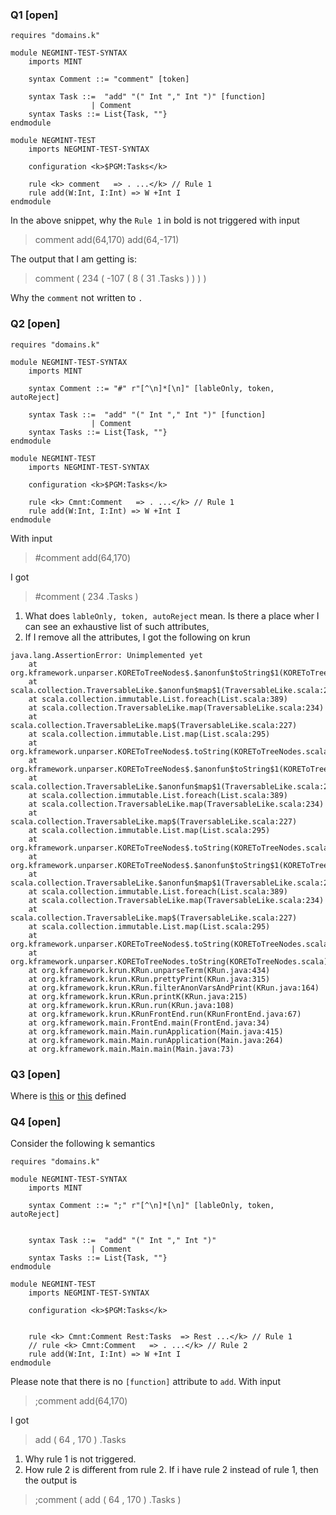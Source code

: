 ### Q1 [open]

```
requires "domains.k"

module NEGMINT-TEST-SYNTAX
    imports MINT

    syntax Comment ::= "comment" [token]

    syntax Task ::=  "add" "(" Int "," Int ")" [function]
                  | Comment
    syntax Tasks ::= List{Task, ""}
endmodule

module NEGMINT-TEST
    imports NEGMINT-TEST-SYNTAX

    configuration <k>$PGM:Tasks</k>

    rule <k> comment   => . ...</k> // Rule 1
    rule add(W:Int, I:Int) => W +Int I
endmodule
```

In the above snippet,  why the ``Rule 1`` in bold is not
triggered with input

> comment
> add(64,170)
> add(64,-171)

The output that I am getting is:
> <k> comment  ( 234  ( -107  ( 8  ( 31  .Tasks ) ) ) ) </k>

Why the `comment` not written to `.`

### Q2 [open]
```
requires "domains.k"

module NEGMINT-TEST-SYNTAX
    imports MINT

    syntax Comment ::= "#" r"[^\n]*[\n]" [lableOnly, token, autoReject]

    syntax Task ::=  "add" "(" Int "," Int ")" [function]
                  | Comment
    syntax Tasks ::= List{Task, ""}
endmodule

module NEGMINT-TEST
    imports NEGMINT-TEST-SYNTAX

    configuration <k>$PGM:Tasks</k>

    rule <k> Cmnt:Comment   => . ...</k> // Rule 1
    rule add(W:Int, I:Int) => W +Int I
endmodule
```

With input

> #comment
> add(64,170)

I got

> <k> #comment
>   ( 234  .Tasks ) </k>

1. What does  `lableOnly, token, autoReject` mean. Is there a place wher I can see an exhaustive list of such attributes,
2.  If I remove all the attributes, I got the following on krun
```
java.lang.AssertionError: Unimplemented yet
	at org.kframework.unparser.KOREToTreeNodes$.$anonfun$toString$1(KOREToTreeNodes.scala:56)
	at scala.collection.TraversableLike.$anonfun$map$1(TraversableLike.scala:234)
	at scala.collection.immutable.List.foreach(List.scala:389)
	at scala.collection.TraversableLike.map(TraversableLike.scala:234)
	at scala.collection.TraversableLike.map$(TraversableLike.scala:227)
	at scala.collection.immutable.List.map(List.scala:295)
	at org.kframework.unparser.KOREToTreeNodes$.toString(KOREToTreeNodes.scala:50)
	at org.kframework.unparser.KOREToTreeNodes$.$anonfun$toString$1(KOREToTreeNodes.scala:54)
	at scala.collection.TraversableLike.$anonfun$map$1(TraversableLike.scala:234)
	at scala.collection.immutable.List.foreach(List.scala:389)
	at scala.collection.TraversableLike.map(TraversableLike.scala:234)
	at scala.collection.TraversableLike.map$(TraversableLike.scala:227)
	at scala.collection.immutable.List.map(List.scala:295)
	at org.kframework.unparser.KOREToTreeNodes$.toString(KOREToTreeNodes.scala:50)
	at org.kframework.unparser.KOREToTreeNodes$.$anonfun$toString$1(KOREToTreeNodes.scala:54)
	at scala.collection.TraversableLike.$anonfun$map$1(TraversableLike.scala:234)
	at scala.collection.immutable.List.foreach(List.scala:389)
	at scala.collection.TraversableLike.map(TraversableLike.scala:234)
	at scala.collection.TraversableLike.map$(TraversableLike.scala:227)
	at scala.collection.immutable.List.map(List.scala:295)
	at org.kframework.unparser.KOREToTreeNodes$.toString(KOREToTreeNodes.scala:50)
	at org.kframework.unparser.KOREToTreeNodes.toString(KOREToTreeNodes.scala)
	at org.kframework.krun.KRun.unparseTerm(KRun.java:434)
	at org.kframework.krun.KRun.prettyPrint(KRun.java:315)
	at org.kframework.krun.KRun.filterAnonVarsAndPrint(KRun.java:164)
	at org.kframework.krun.KRun.printK(KRun.java:215)
	at org.kframework.krun.KRun.run(KRun.java:108)
	at org.kframework.krun.KRunFrontEnd.run(KRunFrontEnd.java:67)
	at org.kframework.main.FrontEnd.main(FrontEnd.java:34)
	at org.kframework.main.Main.runApplication(Main.java:415)
	at org.kframework.main.Main.runApplication(Main.java:264)
	at org.kframework.main.Main.main(Main.java:73)

```
### Q3 [open]
Where is [this](https://github.com/kframework/k/blob/a1ee3ec5146ae5b4816deb32d79a5114f2966974/k-distribution/include/builtin/domains.k#L912) or [this](https://github.com/kframework/k/blob/a1ee3ec5146ae5b4816deb32d79a5114f2966974/k-distribution/include/builtin/domains.k#L1081) defined

### Q4 [open]
Consider the following k semantics
```
requires "domains.k"

module NEGMINT-TEST-SYNTAX
    imports MINT

    syntax Comment ::= ";" r"[^\n]*[\n]" [lableOnly, token, autoReject]


    syntax Task ::=  "add" "(" Int "," Int ")"
                  | Comment
    syntax Tasks ::= List{Task, ""}
endmodule

module NEGMINT-TEST
    imports NEGMINT-TEST-SYNTAX

    configuration <k>$PGM:Tasks</k>


    rule <k> Cmnt:Comment Rest:Tasks  => Rest ...</k> // Rule 1
    // rule <k> Cmnt:Comment   => . ...</k> // Rule 2
    rule add(W:Int, I:Int) => W +Int I
endmodule
```
Please note that there is no `[function]` attribute to `add`.
With input
>;comment
> add(64,170)

I got
>  <k> add ( 64 , 170 )  .Tasks </k>

1. Why rule 1 is not triggered.
2. How rule 2 is different from rule 2. If i have rule 2 instead of rule 1, then the output is
><k> ;comment
>  ( add ( 64 , 170 )  .Tasks ) </k>
